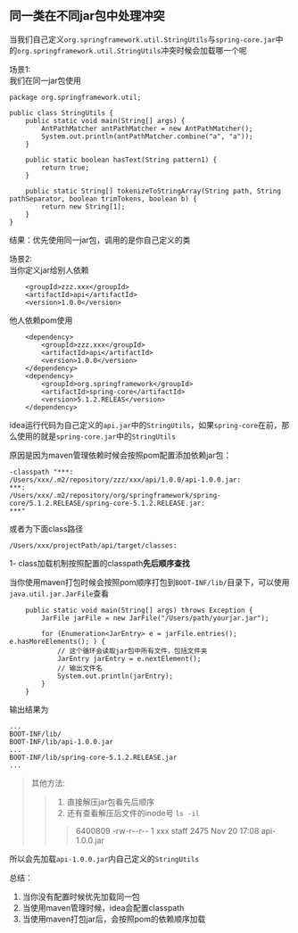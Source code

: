 ## 同一类在不同jar包中处理冲突

当我们自己定义`org.springframework.util.StringUtils`与`spring-core.jar`中的`org.springframework.util.StringUtils`冲突时候会加载哪一个呢

场景1:  
我们在同一jar包使用

```
package org.springframework.util;

public class StringUtils {
    public static void main(String[] args) {
        AntPathMatcher antPathMatcher = new AntPathMatcher();
        System.out.println(antPathMatcher.combine("a", "a"));
    }
    
    public static boolean hasText(String pattern1) {
        return true;
    }

    public static String[] tokenizeToStringArray(String path, String pathSeparator, boolean trimTokens, boolean b) {
        return new String[1];
    }
}
```
结果：优先使用同一jar包，调用的是你自己定义的类


场景2:  
当你定义jar给别人依赖
```
    <groupId>zzz.xxx</groupId>
    <artifactId>api</artifactId>
    <version>1.0.0</version>
```

他人依赖pom使用
```
    <dependency>
        <groupId>zzz.xxx</groupId>
        <artifactId>api</artifactId>
        <version>1.0.0</version>
    </dependency>
    <dependency>
        <groupId>org.springframework</groupId>
        <artifactId>spring-core</artifactId>
        <version>5.1.2.RELEAS</version>
    </dependency>
```
idea运行代码为自己定义的`api.jar`中的`StringUtils`，如果`spring-core`在前，那么使用的就是`spring-core.jar`中的`StringUtils`  

原因是因为maven管理依赖时候会按照pom配置添加依赖jar包：
```
-classpath "***:
/Users/xxx/.m2/repository/zzz/xxx/api/1.0.0/api-1.0.0.jar:
***:
/Users/xxx/.m2/repository/org/springframework/spring-core/5.1.2.RELEASE/spring-core-5.1.2.RELEASE.jar:
***"
```
或者为下面class路径
```
/Users/xxx/projectPath/api/target/classes:
```

1- class加载机制按照配置的classpath**先后顺序查找**


当你使用maven打包时候会按照pom顺序打包到`BOOT-INF/lib/`目录下，可以使用 `java.util.jar.JarFile`查看

```
    public static void main(String[] args) throws Exception {
        JarFile jarFile = new JarFile("/Users/path/yourjar.jar");

        for (Enumeration<JarEntry> e = jarFile.entries(); e.hasMoreElements(); ) {
            // 这个循环会读取jar包中所有文件，包括文件夹
            JarEntry jarEntry = e.nextElement();
            // 输出文件名
            System.out.println(jarEntry);
        }
    }
```
输出结果为
```
...
BOOT-INF/lib/
BOOT-INF/lib/api-1.0.0.jar
...
BOOT-INF/lib/spring-core-5.1.2.RELEASE.jar
...
```
> 其他方法:
>>1. 直接解压jar包看先后顺序  
>>2. 还有查看解压后文件的inode号 `ls -il`
>>> 6400809 -rw-r--r--  1 xxx  staff     2475 Nov 20 17:08 api-1.0.0.jar


所以会先加载`api-1.0.0.jar`内自己定义的`StringUtils`


总结：  
1. 当你没有配置时候优先加载同一包
2. 当使用maven管理时候，idea会配置classpath
3. 当使用maven打包jar后，会按照pom的依赖顺序加载

